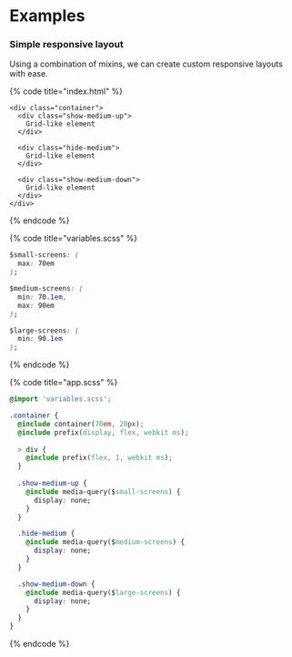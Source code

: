 # Examples

### Simple responsive layout

Using a combination of mixins, we can create custom responsive layouts with ease.

{% code title="index.html" %}
```markup
<div class="container">
  <div class="show-medium-up">
    Grid-like element
  </div>
  
  <div class="hide-medium">
    Grid-like element
  </div>
  
  <div class="show-medium-down">
    Grid-like element
  </div>
</div>
```
{% endcode %}

{% code title="variables.scss" %}
```css
$small-screens: (
  max: 70em
);

$medium-screens: (
  min: 70.1em,
  max: 90em
);

$large-screens: (
  min: 90.1em
);
```
{% endcode %}

{% code title="app.scss" %}
```css
@import 'variables.scss';

.container {
  @include container(70em, 20px);
  @include prefix(display, flex, webkit ms);
  
  > div {
    @include prefix(flex, 1, webkit ms);
  }
  
  .show-medium-up {
    @include media-query($small-screens) {
      display: none;
    }
  }

  .hide-medium {
    @include media-query($medium-screens) {
      display: none;
    }
  }

  .show-medium-down {
    @include media-query($large-screens) {
      display: none;
    }
  }
}
```
{% endcode %}

